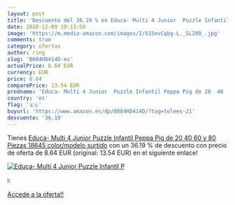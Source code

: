 ```yaml
---
layout: post
title: 'Descuento del 36.19 % en Educa- Multi 4 Junior  Puzzle Infantil P'
date: 2020-12-09 19:13:58
image: 'https://m.media-amazon.com/images/I/515evCqbg-L._SL200_.jpg'
comments: true
category: ofertas
author: ring
slug: 'B084HD414D-es'
actualPrice: 8.64 EUR
currency: EUR
price: 8.64
comparePrice: 13.54 EUR
prodname: 'Educa- Multi 4 Junior  Puzzle Infantil Peppa Pig de 20  40  60 y 80 Piezas  18645    color/modelo surtido'
country: 'es'
flag: '🇪🇸'
buyurl: 'https://www.amazon.es/dp/B084HD414D/?tag=tolees-21'
descuento: '36.19'
---
```


Tienes [Educa- Multi 4 Junior  Puzzle Infantil Peppa Pig de 20  40  60 y 80 Piezas  18645    color/modelo surtido](https://www.amazon.es/dp/B084HD414D/?tag=tolees-21) con un 36.19 % de descuento con precio de oferta de 8.64 EUR (original: 13.54 EUR) en el siguiente enlace!

[![Educa- Multi 4 Junior  Puzzle Infantil P](https://m.media-amazon.com/images/I/515evCqbg-L._SL200_.jpg)](https://www.amazon.es/dp/B084HD414D/?tag=tolees-21)

ℹ️:


[Accede a la oferta!!](https://www.amazon.es/dp/B084HD414D/?tag=tolees-21)
